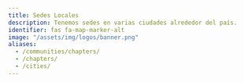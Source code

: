 ```yaml
---
title: Sedes Locales
description: Tenemos sedes en varias ciudades alrededor del país.
identifier: fas fa-map-marker-alt
image: "/assets/img/logos/banner.png"
aliases:
  - /communities/chapters/
  - /chapters/
  - /cities/
---
```

